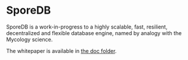 SporeDB
=======

SporeDB is a work-in-progress to a highly scalable, fast, resilient, decentralized and flexible database engine, named by analogy with the Mycology science.

The whitepaper is available in [the doc folder](doc/paper/wp.md).
